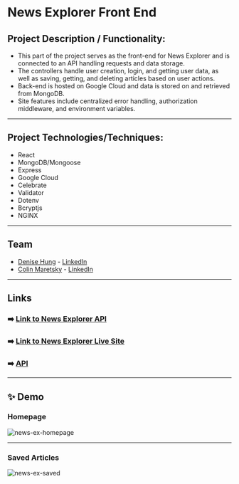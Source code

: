 # News Explorer Front End

## Project Description / Functionality: 
- This part of the project serves as the front-end for News Explorer and is connected to an API handling requests and data storage. 
- The controllers handle user creation, login, and getting user data, as well as saving, getting, and deleting articles based on user actions.
- Back-end is hosted on Google Cloud and data is stored on and retrieved from MongoDB.
- Site features include centralized error handling, authorization middleware, and environment variables.

---

## Project Technologies/Techniques:
- React
- MongoDB/Mongoose
- Express
- Google Cloud
- Celebrate
- Validator
- Dotenv
- Bcryptjs
- NGINX

---

## Team 
- [Denise Hung](https://github.com/denisehung) - [LinkedIn](https://www.linkedin.com/in/denise-hung-76563867/)
- [Colin Maretsky](https://github.com/cjmaret) - [LinkedIn](https://www.linkedin.com/in/colin-maretsky/)

---

## Links
### ➡️ [Link to News Explorer API](https://github.com/denisehung/news-explorer-api)
### ➡️ [Link to News Explorer Live Site](https://news-explorer-site.netlify.app/)
### ➡️ [API](https://api.aloha.students.nomoreparties.sbs)

---

## ✨ Demo
### Homepage
![news-ex-homepage](https://user-images.githubusercontent.com/77926563/147217832-85671225-224b-42e8-86aa-6b5ba383fc84.png)

---

### Saved Articles
![news-ex-saved](https://user-images.githubusercontent.com/77926563/147217849-46dcecac-1f03-41b6-aab0-ca9cbc7ad78c.png)

